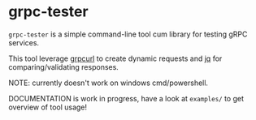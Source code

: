 # grpc-tester

`grpc-tester` is a simple command-line tool cum library for testing gRPC services.

This tool leverage [grpcurl](https://github.com/fullstorydev/grpcurl) to create dynamic requests and [jq](https://github.com/stedolan/jq) for comparing/validating responses.

NOTE: currently doesn't work on windows cmd/powershell.

DOCUMENTATION is work in progress, have a look at `examples/` to get overview of tool usage!

